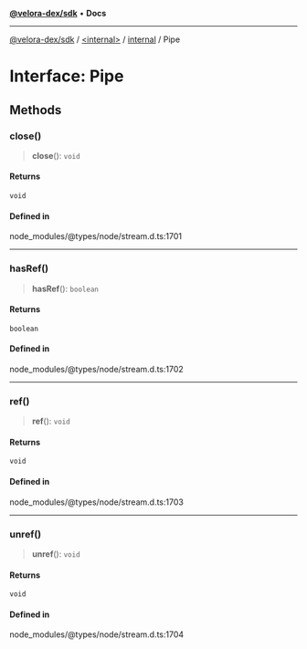[**@velora-dex/sdk**](../../../../README.md) • **Docs**

***

[@velora-dex/sdk](../../../../globals.md) / [\<internal\>](../../../README.md) / [internal](../README.md) / Pipe

# Interface: Pipe

## Methods

### close()

> **close**(): `void`

#### Returns

`void`

#### Defined in

node\_modules/@types/node/stream.d.ts:1701

***

### hasRef()

> **hasRef**(): `boolean`

#### Returns

`boolean`

#### Defined in

node\_modules/@types/node/stream.d.ts:1702

***

### ref()

> **ref**(): `void`

#### Returns

`void`

#### Defined in

node\_modules/@types/node/stream.d.ts:1703

***

### unref()

> **unref**(): `void`

#### Returns

`void`

#### Defined in

node\_modules/@types/node/stream.d.ts:1704
